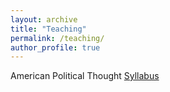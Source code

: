 ```yaml
---
layout: archive
title: "Teaching"
permalink: /teaching/
author_profile: true
---
```



American Political Thought [Syllabus](https://baebyengseon.github.io/files/American_Political_Thought.pdf)

